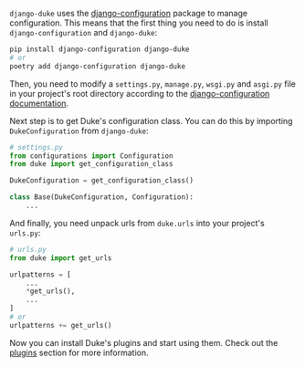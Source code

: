 `django-duke` uses the [django-configuration](https://django-configurations.readthedocs.io/en/stable) package to manage configuration.
This means that the first thing you need to do is install `django-configuration` and `django-duke`:

```bash
pip install django-configuration django-duke
# or
poetry add django-configuration django-duke
```

Then, you need to modify a `settings.py`, `manage.py`, `wsgi.py` and `asgi.py` file in your project's root directory according to the [django-configuration documentation](https://django-configurations.readthedocs.io/en/stable/#quickstart).

Next step is to get Duke's configuration class. You can do this by importing `DukeConfiguration` from `django-duke`:

```python
# settings.py
from configurations import Configuration
from duke import get_configuration_class

DukeConfiguration = get_configuration_class()

class Base(DukeConfiguration, Configuration):
    ...
```
And finally, you need unpack urls from `duke.urls` into your project's `urls.py`:

```python
# urls.py
from duke import get_urls

urlpatterns = [
    ...
    *get_urls(),
    ...
]
# or
urlpatterns += get_urls()
```
Now you can install Duke's plugins and start using them.
Check out the [plugins](/plugins) section for more information.

